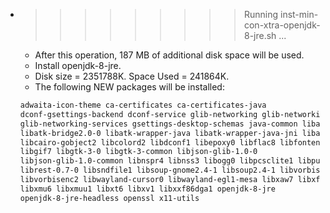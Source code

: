 * >>>>>>>>> Running inst-min-con-xtra-openjdk-8-jre.sh ...
  * After this operation, 187 MB of additional disk space will be used.
  * Install openjdk-8-jre.
  * Disk size = 2351788K. Space Used = 241864K.
  * The following NEW packages will be installed:
  ```bash
  adwaita-icon-theme ca-certificates ca-certificates-java
  dconf-gsettings-backend dconf-service glib-networking glib-networking-common
  glib-networking-services gsettings-desktop-schemas java-common libasyncns0
  libatk-bridge2.0-0 libatk-wrapper-java libatk-wrapper-java-jni libatspi2.0-0
  libcairo-gobject2 libcolord2 libdconf1 libepoxy0 libflac8 libfontenc1
  libgif7 libgtk-3-0 libgtk-3-common libjson-glib-1.0-0
  libjson-glib-1.0-common libnspr4 libnss3 libogg0 libpcsclite1 libpulse0
  librest-0.7-0 libsndfile1 libsoup-gnome2.4-1 libsoup2.4-1 libvorbis0a
  libvorbisenc2 libwayland-cursor0 libwayland-egl1-mesa libxaw7 libxft2
  libxmu6 libxmuu1 libxt6 libxv1 libxxf86dga1 openjdk-8-jre
  openjdk-8-jre-headless openssl x11-utils
  ```
